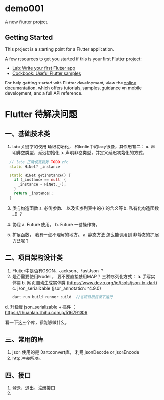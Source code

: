 # demo001

A new Flutter project.

## Getting Started

This project is a starting point for a Flutter application.

A few resources to get you started if this is your first Flutter project:

- [Lab: Write your first Flutter app](https://docs.flutter.dev/get-started/codelab)
- [Cookbook: Useful Flutter samples](https://docs.flutter.dev/cookbook)

For help getting started with Flutter development, view the
[online documentation](https://docs.flutter.dev/), which offers tutorials,
samples, guidance on mobile development, and a full API reference.


# Flutter 待解决问题
## 一、基础技术类
1. late 关键字的使用
延迟初始化， 和kotlin中的lazy很像，其作用有二：
a. 声明非空类型，延迟初始化
b. 声明非空类型，并定义延迟初始化的方式。
```dart
  // late 正确使用姿势 TODO zfc
  static HiNet? _instance;

  static HiNet getInstance() {
    if (_instance == null) {
      _instance = HiNet._();
    }
    return _instance!;
  }
```
3. 类与构造函数
    a. 必传参数、 以及实参列表中的{} 的含义等
    b. 私有化构造函数 _() ？

2. 协程
    a. Future 使用。
    b. Future 一些操作符。
4. 扩展函数， 我有一点不理解的地方。
    a. 静态方法 怎么能调用到 非静态的扩展方法呢？

## 二、项目架构设计类
1. Flutter中是否有GSON、Jackson、FastJson ？
2. 是否需要使用Model ， 要不要直接使用MAP？
三种序列化方式：
a. 手写实体类
b. 网页自动生成实体类 (https://www.devio.org/io/tools/json-to-dart)
c. json_serializable (json_annotation: ^4.9.0)
    ```dart
    dart run build_runner build  //在项目根目录下运行
    ```
d. 升级版 json_serializable + 插件 ： https://zhuanlan.zhihu.com/p/516791306

看一下这三个库，都能够做什么。

## 三、常用的库
1. json 使用的是 Dart:convert库， 利用 jsonDecode or jsonEncode
2. http 冲突解决。


## 四、接口
1. 登录、退出、注册接口
2.
